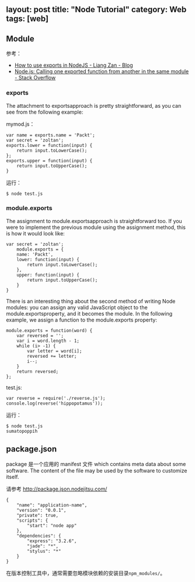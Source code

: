 layout: post
title: "Node Tutorial"
category: Web
tags: [web]
---

## Module

参考：

- [How to use exports in NodeJS - Liang Zan - Blog](http://blog.liangzan.net/blog/2012/06/04/how-to-use-exports-in-nodejs/)
- [Node.js: Calling one exported function from another in the same module - Stack Overflow](http://stackoverflow.com/questions/12091379/node-js-calling-one-exported-function-from-another-in-the-same-module)

### exports 

The attachment to exportsapproach is pretty straightforward, as you can 
see from the following example:

mymod.js：

    var name = exports.name = 'Packt';
    var secret = 'zoltan';
    exports.lower = function(input) {
    	return input.toLowerCase();
    };
    exports.upper = function(input) {
    	return input.toUpperCase();
    }

运行：

    $ node test.js

### module.exports

The assignment to module.exportsapproach is straightforward too. If you were 
to implement the previous module using the assignment method, this is how it 
would look like:

    var secret = 'zoltan';
        module.exports = {
        name: 'Packt',
        lower: function(input) {
        	return input.toLowerCase();
        },
        upper: function(input) {
        	return input.toUpperCase();
        }
    }

There is an interesting thing about the second method of writing Node modules: 
you can assign any valid JavaScript object to the module.exportsproperty, and it becomes the module. In the following example, we assign a function to the module.exports property:

    module.exports = function(word) {
        var reversed = '';
        var i = word.length - 1;
        while (i> -1) {
            var letter = word[i];
            reversed += letter;
            i--;
        }
        return reversed;
    };

test.js:

    var reverse = require('./reverse.js');
    console.log(reverse('hippopotamus'));

运行：

    $ node test.js
    sumatopoppih


## package.json

package 是一个应用的 manifest 文件 which contains meta data about some software. The content of the file may be used by the software to customize itself.

请参考 http://package.json.nodejitsu.com/

    {
        "name": "application-name",
        "version": "0.0.1",
        "private": true,
        "scripts": {
            "start": "node app"
        },
        "dependencies": {
            "express": "3.2.6",
            "jade": "*",
            "stylus": "*"
        }
    }

在版本控制工具中，通常需要忽略模块依赖的安装目录`npm_modules/`。